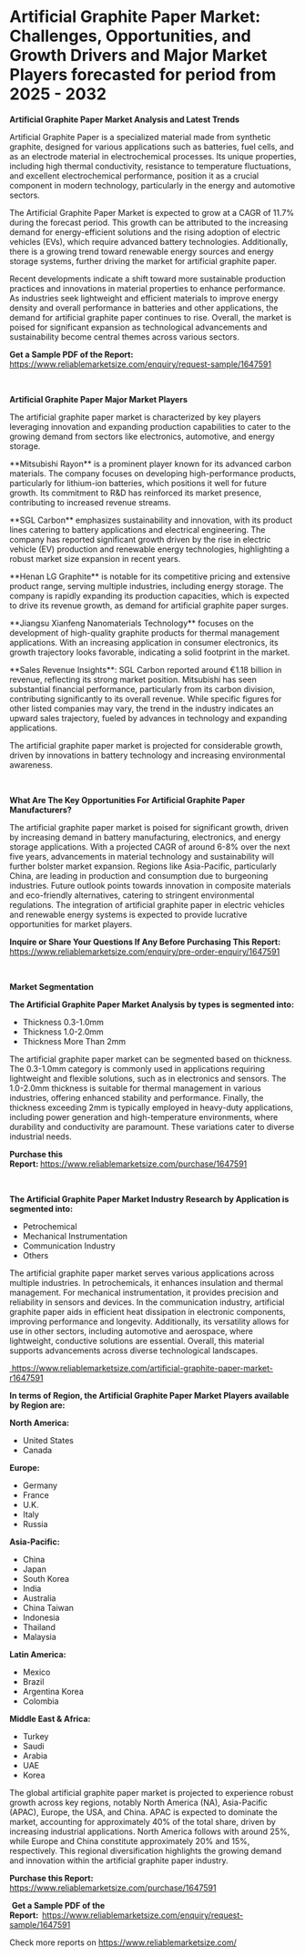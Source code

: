 <p><h1>Artificial Graphite Paper Market: Challenges, Opportunities, and Growth Drivers and Major Market Players forecasted for period from 2025 - 2032</h1></p><p><strong>Artificial Graphite Paper Market Analysis and Latest Trends</strong></p>
<p><p>Artificial Graphite Paper is a specialized material made from synthetic graphite, designed for various applications such as batteries, fuel cells, and as an electrode material in electrochemical processes. Its unique properties, including high thermal conductivity, resistance to temperature fluctuations, and excellent electrochemical performance, position it as a crucial component in modern technology, particularly in the energy and automotive sectors.</p><p>The Artificial Graphite Paper Market is expected to grow at a CAGR of 11.7% during the forecast period. This growth can be attributed to the increasing demand for energy-efficient solutions and the rising adoption of electric vehicles (EVs), which require advanced battery technologies. Additionally, there is a growing trend toward renewable energy sources and energy storage systems, further driving the market for artificial graphite paper.</p><p>Recent developments indicate a shift toward more sustainable production practices and innovations in material properties to enhance performance. As industries seek lightweight and efficient materials to improve energy density and overall performance in batteries and other applications, the demand for artificial graphite paper continues to rise. Overall, the market is poised for significant expansion as technological advancements and sustainability become central themes across various sectors.</p></p>
<p><strong>Get a Sample PDF of the Report:&nbsp;</strong> <a href="https://www.reliablemarketsize.com/enquiry/request-sample/1647591?utm_campaign=2450&utm_medium=2&utm_source=Github&utm_content=ia&utm_term=29032025&utm_id=artificial-graphite-paper">https://www.reliablemarketsize.com/enquiry/request-sample/1647591</a></p>
<p>&nbsp;</p>
<p><strong>Artificial Graphite Paper Major Market Players</strong></p>
<p><p>The artificial graphite paper market is characterized by key players leveraging innovation and expanding production capabilities to cater to the growing demand from sectors like electronics, automotive, and energy storage. </p><p>**Mitsubishi Rayon** is a prominent player known for its advanced carbon materials. The company focuses on developing high-performance products, particularly for lithium-ion batteries, which positions it well for future growth. Its commitment to R&D has reinforced its market presence, contributing to increased revenue streams.</p><p>**SGL Carbon** emphasizes sustainability and innovation, with its product lines catering to battery applications and electrical engineering. The company has reported significant growth driven by the rise in electric vehicle (EV) production and renewable energy technologies, highlighting a robust market size expansion in recent years.</p><p>**Henan LG Graphite** is notable for its competitive pricing and extensive product range, serving multiple industries, including energy storage. The company is rapidly expanding its production capacities, which is expected to drive its revenue growth, as demand for artificial graphite paper surges.</p><p>**Jiangsu Xianfeng Nanomaterials Technology** focuses on the development of high-quality graphite products for thermal management applications. With an increasing application in consumer electronics, its growth trajectory looks favorable, indicating a solid footprint in the market.</p><p>**Sales Revenue Insights**: SGL Carbon reported around €1.18 billion in revenue, reflecting its strong market position. Mitsubishi has seen substantial financial performance, particularly from its carbon division, contributing significantly to its overall revenue. While specific figures for other listed companies may vary, the trend in the industry indicates an upward sales trajectory, fueled by advances in technology and expanding applications.</p><p>The artificial graphite paper market is projected for considerable growth, driven by innovations in battery technology and increasing environmental awareness.</p></p>
<p>&nbsp;</p>
<p><strong>What Are The Key Opportunities For Artificial Graphite Paper Manufacturers?</strong></p>
<p><p>The artificial graphite paper market is poised for significant growth, driven by increasing demand in battery manufacturing, electronics, and energy storage applications. With a projected CAGR of around 6-8% over the next five years, advancements in material technology and sustainability will further bolster market expansion. Regions like Asia-Pacific, particularly China, are leading in production and consumption due to burgeoning industries. Future outlook points towards innovation in composite materials and eco-friendly alternatives, catering to stringent environmental regulations. The integration of artificial graphite paper in electric vehicles and renewable energy systems is expected to provide lucrative opportunities for market players.</p></p>
<p><strong>Inquire or Share Your Questions If Any Before Purchasing This Report:</strong> <a href="https://www.reliablemarketsize.com/enquiry/pre-order-enquiry/1647591?utm_campaign=2450&utm_medium=2&utm_source=Github&utm_content=ia&utm_term=29032025&utm_id=artificial-graphite-paper">https://www.reliablemarketsize.com/enquiry/pre-order-enquiry/1647591</a></p>
<p>&nbsp;</p>
<p><strong>Market Segmentation</strong></p>
<p><strong>The Artificial Graphite Paper Market Analysis by types is segmented into:</strong></p>
<p><ul><li>Thickness 0.3-1.0mm</li><li>Thickness 1.0-2.0mm</li><li>Thickness More Than 2mm</li></ul></p>
<p><p>The artificial graphite paper market can be segmented based on thickness. The 0.3-1.0mm category is commonly used in applications requiring lightweight and flexible solutions, such as in electronics and sensors. The 1.0-2.0mm thickness is suitable for thermal management in various industries, offering enhanced stability and performance. Finally, the thickness exceeding 2mm is typically employed in heavy-duty applications, including power generation and high-temperature environments, where durability and conductivity are paramount. These variations cater to diverse industrial needs.</p></p>
<p><strong>Purchase this Report:&nbsp;</strong><a href="https://www.reliablemarketsize.com/purchase/1647591?utm_campaign=2450&utm_medium=2&utm_source=Github&utm_content=ia&utm_term=29032025&utm_id=artificial-graphite-paper">https://www.reliablemarketsize.com/purchase/1647591</a></p>
<p>&nbsp;</p>
<p><strong>The Artificial Graphite Paper Market Industry Research by Application is segmented into:</strong></p>
<p><ul><li>Petrochemical</li><li>Mechanical Instrumentation</li><li>Communication Industry</li><li>Others</li></ul></p>
<p><p>The artificial graphite paper market serves various applications across multiple industries. In petrochemicals, it enhances insulation and thermal management. For mechanical instrumentation, it provides precision and reliability in sensors and devices. In the communication industry, artificial graphite paper aids in efficient heat dissipation in electronic components, improving performance and longevity. Additionally, its versatility allows for use in other sectors, including automotive and aerospace, where lightweight, conductive solutions are essential. Overall, this material supports advancements across diverse technological landscapes.</p></p>
<p><a href="https://www.reliablemarketsize.com/artificial-graphite-paper-market-r1647591?utm_campaign=2450&utm_medium=2&utm_source=Github&utm_content=ia&utm_term=29032025&utm_id=artificial-graphite-paper">&nbsp;https://www.reliablemarketsize.com/artificial-graphite-paper-market-r1647591</a></p>
<p><strong>In terms of Region, the Artificial Graphite Paper Market Players available by Region are:</strong></p>
<p>
    <p> <strong> North America: </strong>
        <ul>
            <li>United States</li>
            <li>Canada</li>
        </ul>
        </p> 
    <p> <strong> Europe: </strong>
        <ul>
            <li>Germany</li>
            <li>France</li>
            <li>U.K.</li>
            <li>Italy</li>
            <li>Russia</li>
        </ul>
        </p> 
    <p> <strong> Asia-Pacific: </strong>
        <ul>
            <li>China</li>
            <li>Japan</li>
            <li>South Korea</li>
            <li>India</li>
            <li>Australia</li>
            <li>China Taiwan</li>
            <li>Indonesia</li>
            <li>Thailand</li>
            <li>Malaysia</li>
        </ul>
        </p> 
    <p> <strong> Latin America: </strong>
        <ul>
            <li>Mexico</li>
            <li>Brazil</li>
            <li>Argentina Korea</li>
            <li>Colombia</li>
        </ul>
        </p> 
    <p> <strong> Middle East & Africa: </strong>
        <ul>
            <li>Turkey</li>
            <li>Saudi</li>
            <li>Arabia</li>
            <li>UAE</li>
            <li>Korea</li>
        </ul>
    </p>
    </p>
<p><p>The global artificial graphite paper market is projected to experience robust growth across key regions, notably North America (NA), Asia-Pacific (APAC), Europe, the USA, and China. APAC is expected to dominate the market, accounting for approximately 40% of the total share, driven by increasing industrial applications. North America follows with around 25%, while Europe and China constitute approximately 20% and 15%, respectively. This regional diversification highlights the growing demand and innovation within the artificial graphite paper industry.</p></p>
<p><strong>Purchase this Report: </strong><a href="https://www.reliablemarketsize.com/purchase/1647591?utm_campaign=2450&utm_medium=2&utm_source=Github&utm_content=ia&utm_term=29032025&utm_id=artificial-graphite-paper">https://www.reliablemarketsize.com/purchase/1647591</a></p>
<p>&nbsp;<strong>Get a Sample PDF of the Report:&nbsp;&nbsp;</strong><a href="https://www.reliablemarketsize.com/enquiry/request-sample/1647591?utm_campaign=2450&utm_medium=2&utm_source=Github&utm_content=ia&utm_term=29032025&utm_id=artificial-graphite-paper">https://www.reliablemarketsize.com/enquiry/request-sample/1647591</a></p>
<p><strong></strong></p>
<p>Check more reports on <a href="https://www.reliablemarketsize.com/?utm_campaign=2450&utm_medium=2&utm_source=Github&utm_content=ia&utm_term=29032025&utm_id=artificial-graphite-paper">https://www.reliablemarketsize.com/</a></p>